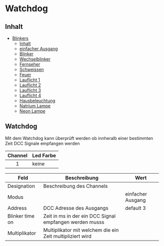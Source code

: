 ﻿# Watchdog

## Inhalt
- [Blinkers](#blinkers)
  - [Inhalt](#inhalt)
  - [einfacher Ausgang](#einfacher-ausgang)
  - [Blinker](#blinker)
  - [Wechselblinker](#wechselblinker)
  - [Fernseher](#fernseher)
  - [Schweissen](#schweissen)
  - [Feuer](#feuer)
  - [Lauflicht 1](#lauflicht-1)
  - [Lauflicht 2](#lauflicht-2)
  - [Lauflicht 3](#lauflicht-3)
  - [Lauflicht 4](#lauflicht-4)
  - [Hausbeleuchtung](#hausbeleuchtung)
  - [Natrium Lampe](#natrium-lampe)
  - [Neon Lampe](#neon-lampe)



## Watchdog
Mit dem Watchdog kann überprüft werden ob innheralb einer bestimmten Zeit DCC Signale empfangen werden

| Channel | Led Farbe | 
|:-:|---|
| 1 | keine  |

| Feld | Beschreibung | Wert |
| --- | --- | --- |
| Designation | Beschreibung des Channels | |
| Modus |  | einfacher Ausgang |
| Address | DCC Adresse des Ausgangs | default 3 |
| Blinker time on | Zeit in ms in der ein DCC Signal empfangen werden musss | |
| Multiplikator | Multiplikator mit welchem die ein Zeit multipliziert wird | |